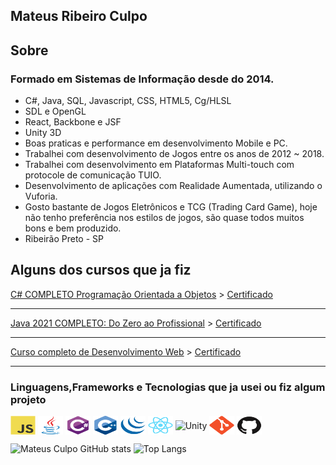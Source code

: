 ## Mateus Ribeiro Culpo



## Sobre
### Formado em Sistemas de Informação desde do 2014.

* C#, Java, SQL, Javascript, CSS, HTML5, Cg/HLSL
* SDL e OpenGL
* React, Backbone e JSF
* Unity 3D
* Boas praticas e performance em desenvolvimento Mobile e PC.
* Trabalhei com desenvolvimento de Jogos entre os anos de 2012 ~ 2018.
* Trabalhei com desenvolvimento em Plataformas Multi-touch com protocole de comunicação TUIO.
* Desenvolvimento de aplicações com Realidade Aumentada, utilizando o Vuforia.
* Gosto bastante de Jogos Eletrônicos e TCG (Trading Card Game), hoje não tenho preferência nos estilos de jogos, são quase todos muitos bons e bem produzido.
* Ribeirão Preto - SP

## Alguns dos cursos que ja fiz

[C# COMPLETO Programação Orientada a Objetos](https://www.udemy.com/course/programacao-orientada-a-objetos-csharp) > [Certificado](https://www.udemy.com/certificate/UC-6ec6af4b-e062-479f-82c1-dd38cf901767/) <hr/>

[Java 2021 COMPLETO: Do Zero ao Profissional](https://www.udemy.com/course/fundamentos-de-programacao-com-java) > [Certificado](https://www.udemy.com/certificate/UC-I83TK787/)<hr/>

[Curso completo de Desenvolvimento Web](https://www.udemy.com/course/curso-completo-do-desenvolvedor-web) > [Certificado](https://www.udemy.com/certificate/UC-542bd747-4d3c-4ce8-9e0f-07f04440c308/)
<hr/>

### Linguagens,Frameworks e Tecnologias que ja usei ou fiz algum projeto
<img align="center" alt="JavaScript" height="30" width="40" src="https://raw.githubusercontent.com/devicons/devicon/master/icons/javascript/javascript-original.svg">
<img align="center" alt="Java" height="30" width="40" src="https://raw.githubusercontent.com/devicons/devicon/master/icons/java/java-original.svg">
<img align="center" alt="CSharp" height="30" width="40" src="https://raw.githubusercontent.com/devicons/devicon/master/icons/csharp/csharp-original.svg">
<img align="center" alt="Cpp" height="30" width="40" src="https://raw.githubusercontent.com/devicons/devicon/master/icons/cplusplus/cplusplus-original.svg">
<img align="center" alt="JQuery" height="30" width="40" src="https://github.com/devicons/devicon/blob/master/icons/jquery/jquery-original.svg">
<img align="center" alt="React" height="30" width="40" src="https://github.com/devicons/devicon/blob/master/icons/react/react-original.svg">
<img align="center" alt="Unity" height="30" width="30" src="https://i.imgur.com/gmkTOKA.png">
<img align="center" alt="Git" height="30" width="40" src="https://github.com/devicons/devicon/blob/master/icons/git/git-original.svg">
<img align="center" alt="GitHub" height="30" width="40" src="https://github.com/devicons/devicon/blob/master/icons/github/github-original.svg">








![Mateus Culpo GitHub stats](https://github-readme-stats.vercel.app/api?username=mculpo&show_icons=true&theme=midnight-purple)
![Top Langs](https://github-readme-stats.vercel.app/api/top-langs/?username=mculpo&layout=compact&theme=midnight-purple)
